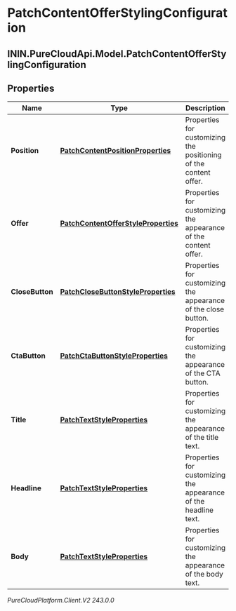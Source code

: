 # PatchContentOfferStylingConfiguration

## ININ.PureCloudApi.Model.PatchContentOfferStylingConfiguration

## Properties

|Name | Type | Description | Notes|
|------------ | ------------- | ------------- | -------------|
| **Position** | [**PatchContentPositionProperties**](PatchContentPositionProperties) | Properties for customizing the positioning of the content offer. | [optional] |
| **Offer** | [**PatchContentOfferStyleProperties**](PatchContentOfferStyleProperties) | Properties for customizing the appearance of the content offer. | [optional] |
| **CloseButton** | [**PatchCloseButtonStyleProperties**](PatchCloseButtonStyleProperties) | Properties for customizing the appearance of the close button. | [optional] |
| **CtaButton** | [**PatchCtaButtonStyleProperties**](PatchCtaButtonStyleProperties) | Properties for customizing the appearance of the CTA button. | [optional] |
| **Title** | [**PatchTextStyleProperties**](PatchTextStyleProperties) | Properties for customizing the appearance of the title text. | [optional] |
| **Headline** | [**PatchTextStyleProperties**](PatchTextStyleProperties) | Properties for customizing the appearance of the headline text. | [optional] |
| **Body** | [**PatchTextStyleProperties**](PatchTextStyleProperties) | Properties for customizing the appearance of the body text. | [optional] |



_PureCloudPlatform.Client.V2 243.0.0_
